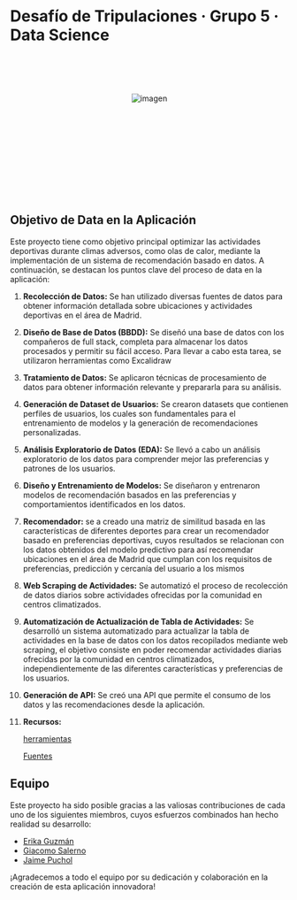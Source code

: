 # Desafío de Tripulaciones · Grupo 5 · Data Science

<p align="center">
  <img src="https://pic.clubic.com/v1/images/2084307/raw?fit=smartCrop&height=795&width=1060&hash=bab85c27ab3b39e53887dfe665f24e297225a173" alt="imagen" style="margin-top: 70px; margin-bottom: 170px;">
</p>



## Objetivo de Data en la Aplicación

Este proyecto tiene como objetivo principal optimizar las actividades deportivas durante climas adversos, como olas de calor, mediante la implementación de un sistema de recomendación basado en datos. A continuación, se destacan los puntos clave del proceso de data en la aplicación:

1. **Recolección de Datos:** Se han utilizado diversas fuentes de datos para obtener información detallada sobre ubicaciones y actividades deportivas en el área de Madrid.

3. **Diseño de Base de Datos (BBDD):** Se diseñó una base de datos con los compañeros de full stack,  completa para almacenar los datos procesados y permitir su fácil acceso. Para llevar a cabo esta tarea, se utilizaron herramientas como Excalidraw

4. **Tratamiento de Datos:** Se aplicaron técnicas de procesamiento de datos para obtener información relevante y prepararla para su análisis.  

5. **Generación de Dataset de Usuarios:** Se crearon datasets que contienen perfiles de usuarios, los cuales son fundamentales para el entrenamiento de modelos y la generación de recomendaciones personalizadas.

6. **Análisis Exploratorio de Datos (EDA):** Se llevó a cabo un análisis exploratorio de los datos para comprender mejor las preferencias y patrones de los usuarios.

7. **Diseño y Entrenamiento de Modelos:** Se diseñaron y entrenaron modelos de recomendación basados en las preferencias y comportamientos identificados en los datos.

8. **Recomendador:** se a creado una matriz de similitud basada en las características de diferentes deportes para crear un recomendador basado en preferencias deportivas, cuyos resultados se relacionan con los datos obtenidos del modelo predictivo para así recomendar ubicaciones en el área de Madrid que cumplan con los requisitos de preferencias, predicción y cercanía del usuario a los mismos

9. **Web Scraping de Actividades:** Se automatizó el proceso de recolección de datos diarios sobre actividades ofrecidas por la comunidad en centros climatizados.

10. **Automatización de Actualización de Tabla de Actividades:** Se desarrolló un sistema automatizado para actualizar la tabla de actividades en la base de datos con los datos recopilados mediante web scraping, el objetivo consiste en poder recomendar actividades diarias ofrecidas por la comunidad en centros climatizados, independientemente de las diferentes características y preferencias de los usuarios.

11. **Generación de API:** Se creó una API que permite el consumo de los datos y las recomendaciones desde la aplicación.

1. **Recursos:**

     [herramientas](./docs/herramientas.txt)

     [Fuentes](./docs/fuentes.md)

## Equipo

Este proyecto ha sido posible gracias a las valiosas contribuciones de cada uno de los siguientes miembros, cuyos esfuerzos combinados han hecho realidad su desarrollo:

- [Erika Guzmán](https://github.com/Erikahenriquez78)
- [Giacomo Salerno](https://github.com/GiamoSalerno)
- [Jaime Puchol](https://github.com/jpucholv)

¡Agradecemos a todo el equipo por su dedicación y colaboración en la creación de esta aplicación innovadora!